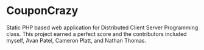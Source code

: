 # CouponCrazy
Static PHP based web application for Distributed Client Server Programming class. This project earned a perfect score and the contributors included myself, Avan Patel, Cameron Platt, and Nathan Thomas.
